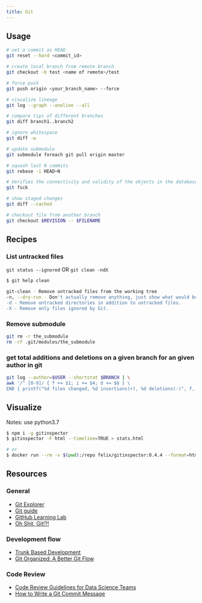 ```yaml
---
title: Git
---
```


## Usage

```bash
# set a commit as HEAD
git reset --hard <commit_id>

# create local branch from remote branch
git checkout -b test <name of remote>/test

# force push
git push origin <your_branch_name> --force

# visualize lineage
git log --graph --oneline --all

# compare tips of different branches
git diff branch1..branch2

# ignore whitespace
git diff -w

# update submodule
git submodule foreach git pull origin master

# squash last N commits
git rebase -i HEAD~N

# Verifies the connectivity and validity of the objects in the database
git fsck

# show staged changes
git diff --cached

# checkout file from another branch
git checkout $REVISION -- $FILENAME
```

## Recipes

### List untracked files

`git status --ignored` OR `git clean -ndX`

```bash
$ git help clean

git-clean - Remove untracked files from the working tree
-n, --dry-run - Don't actually remove anything, just show what would be done.
-d - Remove untracked directories in addition to untracked files.
-X - Remove only files ignored by Git.
```

### Remove submodule

```bash
git rm -r the_submodule
rm -rf .git/modules/the_submodule
```

### get total additions and deletions on a given branch for an given author in git

```bash
git log --author=$USER --shortstat $BRANCH | \
awk '/^ [0-9]/ { f += $1; i += $4; d += $6 } \
END { printf("%d files changed, %d insertions(+), %d deletions(-)", f, i, d) }'
```

## Visualize

Notes: use python3.7

```bash
$ npm i -g gitinspector
$ gitinspector -F html --timeline=TRUE > stats.html

# or
$ docker run --rm -v $(pwd):/repo felix/gitinspector:0.4.4 --format=html --timeline=TRUE > stats.html
```

## Resources

### General

- [Git Explorer](https://gitexplorer.com)
- [Git guide](https://github.com/dbt-labs/corp/blob/main/git-guide.md)
- [GitHub Learning Lab](https://lab.github.com/)
- [Oh Shit, Git!?!](https://ohshitgit.com)

### Development flow

- [Trunk Based Development](https://trunkbaseddevelopment.com)
- [Git Organized: A Better Git Flow](https://render.com/blog/git-organized-a-better-git-flow)

### Code Review

- [Code Review Guidelines for Data Science Teams](https://tdhopper.com/blog/code-review-guidelines)
- [How to Write a Git Commit Message](https://cbea.ms/git-commit/)
